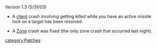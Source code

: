 Version 1.3 (5/31/03)

- A [client](client.md) crash involving getting killed while
  you have an active missile lock on a target has been resolved.

<!-- -->

- A [Zone](Zone.md) crash was fixed (the only zone crash that
  occurred last night).

[category:Patches](category:Patches.md)

